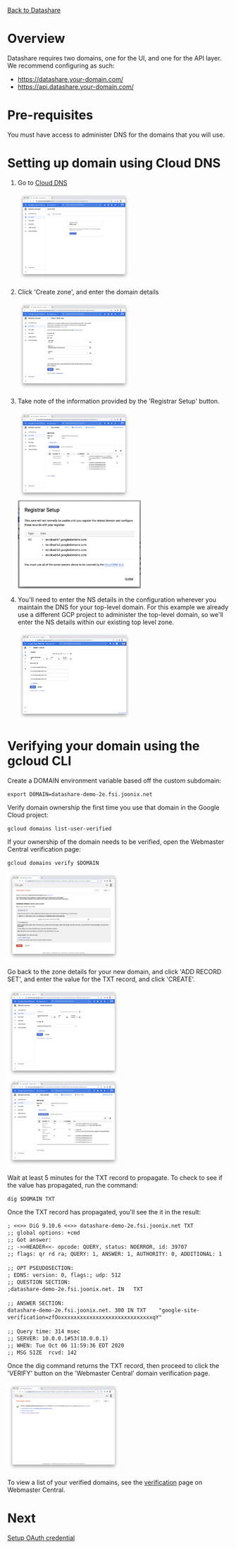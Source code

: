 [Back to Datashare](./README.md)

# Overview
Datashare requires two domains, one for the UI, and one for the API layer. We recommend configuring as such:
- https://datashare.your-domain.com/
- https://api.datashare.your-domain.com/

# Pre-requisites
You must have access to administer DNS for the domains that you will use.

# Setting up domain using Cloud DNS
1. Go to [Cloud DNS](https://console.cloud.google.com/net-services/dns/zones)

    <img src="./assets/domain/cloud_dns.png" alt="Cloud DNS" height="200"/>

2. Click 'Create zone', and enter the domain details

    <img src="./assets/domain/1-create_zone.png" alt="Create zone" height="200"/>

3. Take note of the information provided by the 'Registrar Setup' button.
    
    <img src="./assets/domain/2-zone_details.png" alt="Zone details" height="200"/>

    <img src="./assets/domain/3-registrar_setup.png" alt="Registrar setup" height="200"/>

4. You'll need to enter the NS details in the configuration wherever you maintain the DNS for your top-level domain. For this example we already use a different GCP project to administer the top-level domain, so we'll enter the NS details within our existing top level zone.

    <img src="./assets/domain/4-top_level_ns_setup.png" alt="Registrar top-level setup" height="200"/>

# Verifying your domain using the gcloud CLI
Create a DOMAIN environment variable based off the custom subdomain:

```
export DOMAIN=datashare-demo-2e.fsi.joonix.net
```

Verify domain ownership the first time you use that domain in the Google Cloud project:

```
gcloud domains list-user-verified
```

If your ownership of the domain needs to be verified, open the Webmaster Central verification page:

```
gcloud domains verify $DOMAIN
```

<img src="./assets/domain/5-verify_domain_ownership.png" alt="Verify domain ownership" height="200"/>

Go back to the zone details for your new domain, and click 'ADD RECORD SET', and enter the value for the TXT record, and click 'CREATE'.

<img src="./assets/domain/6-create_txt_record.png" alt="Create TXT record" height="200"/>

<img src="./assets/domain/7-zone_details.png" alt="Zone details" height="200"/>

Wait at least 5 minutes for the TXT record to propagate. To check to see if the value has propagated, run the command:

```
dig $DOMAIN TXT
```

Once the TXT record has propagated, you'll see the it in the result:

```
; <<>> DiG 9.10.6 <<>> datashare-demo-2e.fsi.joonix.net TXT
;; global options: +cmd
;; Got answer:
;; ->>HEADER<<- opcode: QUERY, status: NOERROR, id: 39707
;; flags: qr rd ra; QUERY: 1, ANSWER: 1, AUTHORITY: 0, ADDITIONAL: 1

;; OPT PSEUDOSECTION:
; EDNS: version: 0, flags:; udp: 512
;; QUESTION SECTION:
;datashare-demo-2e.fsi.joonix.net. IN	TXT

;; ANSWER SECTION:
datashare-demo-2e.fsi.joonix.net. 300 IN TXT	"google-site-verification=zfOoxxxxxxxxxxxxxxxxxxxxxxxxxxxxxqY"

;; Query time: 314 msec
;; SERVER: 10.0.0.1#53(10.0.0.1)
;; WHEN: Tue Oct 06 11:59:36 EDT 2020
;; MSG SIZE  rcvd: 142
```

Once the dig command returns the TXT record, then proceed to click the 'VERIFY' button on the 'Webmaster Central' domain verification page.

<img src="./assets/domain/8-domain_verified.png" alt="Domain verified" height="200"/>

To view a list of your verified domains, see the [verification](https://www.google.com/webmasters/verification/home) page on Webmaster Central.

# Next
[Setup OAuth credential](./CREDENTIAL_SETUP.md)

